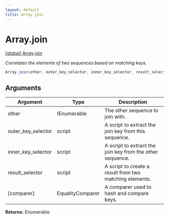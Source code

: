 ```yaml
---
layout: default
title: Array.join
---
```


# Array.join

[\[global\]]({{site.baseurl}}/docs/).[Array]({{site.baseurl}}/docs/Array/).[join]({{site.baseurl}}/docs/Array/join/)

_Correlates the elements of two sequences based on matching keys._

```cs
Array.join(other, outer_key_selector, inner_key_selector, result_selector, [comparer])
```

## Arguments

<table>
  <col width="15%">
  <col width="15%">
  <thead>
    <tr>
      <th>Argument</th>
      <th>Type</th>
      <th>Description</th>
    </tr>
  </thead>
  <tbody>
    <tr>
      <td>other</td>
      <td>IEnumerable</td>
      <td>The other sequence to join with.</td>
    </tr>
    <tr>
      <td>outer_key_selector</td>
      <td>script</td>
      <td>A script to extract the join key from this sequence.</td>
    </tr>
    <tr>
      <td>inner_key_selector</td>
      <td>script</td>
      <td>A script to extract the join key from the other sequence.</td>
    </tr>
    <tr>
      <td>result_selector</td>
      <td>script</td>
      <td>A script to create a result from two matching elements.</td>
    </tr>
    <tr>
      <td>[comparer]</td>
      <td>EqualityComparer</td>
      <td>A comparer used to hash and compare keys.</td>
    </tr>
  </tbody>
</table>

**Returns:** Enumerable
